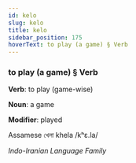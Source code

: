 ```yaml
---
id: kelo
slug: kelo
title: kelo
sidebar_position: 175
hoverText: to play (a game) § Verb
---
```


### to play (a game) § Verb

**Verb**: to play (game-wise)

**Noun**: a game

**Modifier**: played

Assamese খেলা khela /kʰɛ.la/

*Indo-Iranian Language Family*